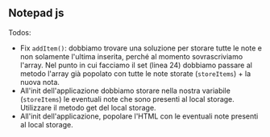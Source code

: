 ## Notepad js

Todos:
 * Fix `addItem()`: dobbiamo trovare una soluzione per storare tutte le note e non solamente l'ultima inserita, perché al momento sovrascriviamo l'array.
   Nel punto in cui facciamo il set (linea 24) dobbiamo passare al metodo l'array già popolato con tutte le note storate (`storeItems`) + la nuova nota.
 * All'init dell'applicazione dobbiamo storare nella nostra variabile (`storeItems`) le eventuali note che sono presenti al local storage.
   Utilizzare il metodo get del local storage.
 * All'init dell'applicazione, popolare l'HTML con le eventuali note presenti al local storage.
